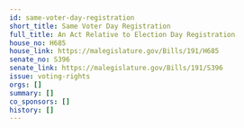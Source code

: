 ```yaml
---
id: same-voter-day-registration
short_title: Same Voter Day Registration
full_title: An Act Relative to Election Day Registration
house_no: H685
house_link: https://malegislature.gov/Bills/191/H685
senate_no: S396
senate_link: https://malegislature.gov/Bills/191/S396
issue: voting-rights
orgs: []
summary: []
co_sponsors: []
history: []
---
```

